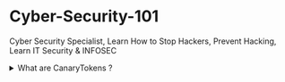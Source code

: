 # Cyber-Security-101

Cyber Security Specialist, Learn How to Stop Hackers, Prevent Hacking, Learn IT Security &amp; INFOSEC



<!-- faq 1 -->
<details>
<summary> What are CanaryTokens ? </summary>
<br/>
  
Canary tokens, also known as honeytokens, are not new but can be useful as a source of information. They can be understood as unique identifiers that can be embedded in different places. If they are touched, an alert is triggered.
  
  Example : https://whiteclouddrive.com/generate 
---
</details>
